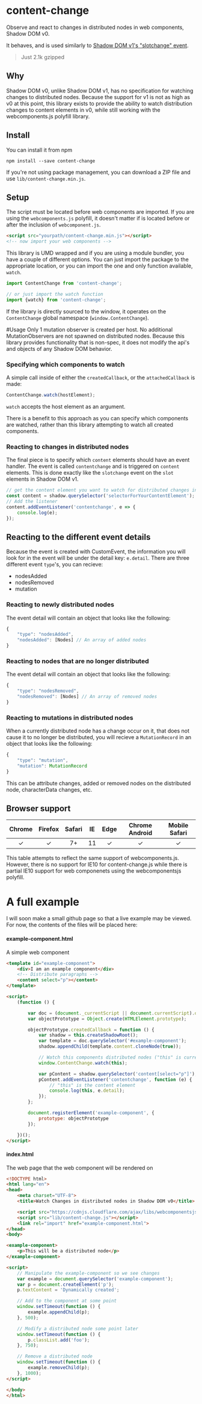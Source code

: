 # content-change

Observe and react to changes in distributed nodes in web components, Shadow DOM v0.

It behaves, and is used similarly to [Shadow DOM v1's "slotchange" event](https://hayato.io/2016/shadowdomv1/#events-to-react-the-change-of-distributions).

> Just 2.1k gzipped

## Why
Shadow DOM v0, unlike Shadow DOM v1, has no specification for watching changes to distributed nodes. Because the support for v1 is not as high as v0 at this point, this library exists to provide the ability to watch distribution changes to content elements in v0, while still working with the webcomponents.js polyfill library.

## Install
You can install it from npm
```
npm install --save content-change
```

If you're not using package management, you can download a ZIP file and use `lib/content-change.min.js`.

## Setup
The script must be located before web components are imported. If you are using the `webcomponents.js` polyfill, it doesn't matter if is located before or after the inclusion of `webcomponent.js`.
```html
<script src="yourpath/content-change.min.js"></script>
<!-- now import your web components -->
```

This library is UMD wrapped and if you are using a module bundler, you have a couple of different options. You can just import the package to the appropriate location, or you can import the one and only function available, `watch`.
```javascript
import ContentChange from 'content-change';

// or just import the watch function
import {watch} from 'content-change';
``` 

If the library is directly sourced to the window, it operates on the `ContentChange` global namespace (`window.ContentChange`).

#Usage
Only 1 mutation observer is created per host. No additional MutationObservers are not spawned on distributed nodes. Because this library provides functionality that is non-spec, it does not modify the api's and objects of any Shadow DOM behavior.

### Specifying which components to watch
A simple call inside of either the `createdCallback`, or the `attachedCallback` is made:

```javascript
ContentChange.watch(hostElement);
```

`watch` accepts the host element as an argument.

There is a benefit to this approach as you can specify which components are watched, rather than this library attempting to watch all created components.

### Reacting to changes in distributed nodes
The final piece is to specify which `content` elements should have an event handler. The event is called `contentchange` and is triggered on `content` elements. This is done exactly like the `slotchange` event on the `slot` elements in Shadow DOM v1.

```javascript
// get the content element you want to watch for distributed changes in from the shadow dom
const content = shadow.querySelector('selectorForYourContentElement');
// Add the listener
content.addEventListener('contentchange', e => {
	console.log(e);
});
```

## Reacting to the different event details
Because the event is created with CustomEvent, the information you will look for in the event will be under the detail key:
`e.detail`. There are three different event `type`'s, you can recieve:

* nodesAdded
* nodesRemoved
* mutation

### Reacting to newly distributed nodes
The event detail will contain an object that looks like the following:
```javascript
{
    "type": "nodesAdded",
    "nodesAdded": [Nodes] // An array of added nodes
}
```

### Reacting to nodes that are no longer distributed
The event detail will contain an object that looks like the following:
```javascript
{
    "type": "nodesRemoved",
    "nodesRemoved": [Nodes] // An array of removed nodes
}
```

### Reacting to mutations in distributed nodes
When a currently distributed node has a change occur on it, that does not cause it to no longer be distributed, you will recieve a `MutationRecord` in an object that looks like the following:
```javascript
{
    "type": "mutation",
    "mutation": MutationRecord
}
```
This can be attribute changes, added or removed nodes on the distributed node, characterData changes, etc.

## Browser support
| Chrome | Firefox | Safari | IE | Edge | Chrome Android | Mobile Safari |
|:------:|:-------:|:------:|:--:|:----:|:--------------:|:-------------:|
|    ✓   |    ✓    |   7+   | 11 |   ✓  |        ✓       |       ✓       |
This table attempts to reflect the same support of webcomponents.js. However, there is no support for IE10 for content-change.js while there is partial IE10 support for web componenets using the webcomponentsjs polyfill.

# A full example
I will soon make a small github page so that a live example may be viewed. For now, the contents of the files will be placed here:

#### example-component.html
A simple web component
```html
<template id="example-component">
	<div>I am an example component</div>
	<!-- Distribute paragraphs -->
	<content select="p"></content>
</template>

<script>
	(function () {

		var doc = (document._currentScript || document.currentScript).ownerDocument;
		var objectPrototype = Object.create(HTMLElement.prototype);

		objectPrototype.createdCallback = function () {
			var shadow = this.createShadowRoot();
			var template = doc.querySelector('#example-component');
			shadow.appendChild(template.content.cloneNode(true));

			// Watch this components distributed nodes ("this" is currently the host element)
			window.ContentChange.watch(this);

			var pContent = shadow.querySelector('content[select="p"]');
			pContent.addEventListener('contentchange', function (e) {
				// "this" is the content element
				console.log(this, e.detail);
			});
		};

		document.registerElement('example-component', {
			prototype: objectPrototype
		});

	})();
</script>

```
#### index.html
The web page that the web component will be rendered on
```html
<!DOCTYPE html>
<html lang="en">
<head>
	<meta charset="UTF-8">
	<title>Watch Changes in distributed nodes in Shadow DOM v0</title>

	<script src="https://cdnjs.cloudflare.com/ajax/libs/webcomponentsjs/0.7.23/webcomponents.min.js"></script>
	<script src="lib/content-change.js"></script>
	<link rel="import" href="example-component.html">
</head>
<body>

<example-component>
	<p>This will be a distributed node</p>
</example-component>

<script>
	// Manipulate the example-component so we see changes
	var example = document.querySelector('example-component');
	var p = document.createElement('p');
	p.textContent = 'Dynamically created';

	// Add to the component at some point
	window.setTimeout(function () {
		example.appendChild(p);
	}, 500);

	// Modify a distributed node some point later
	window.setTimeout(function () {
		p.classList.add('foo');
	}, 750);

	// Remove a distributed node
	window.setTimeout(function () {
		example.removeChild(p);
	}, 1000);
</script>

</body>
</html>

```
